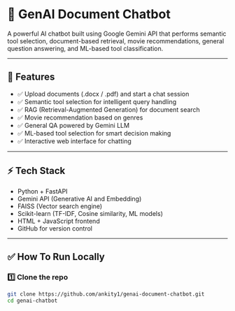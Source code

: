 # 📄 GenAI Document Chatbot

A powerful AI chatbot built using Google Gemini API that performs semantic tool selection, document-based retrieval, movie recommendations, general question answering, and ML-based tool classification.

---

## 🚀 Features

- ✅ Upload documents (.docx / .pdf) and start a chat session
- ✅ Semantic tool selection for intelligent query handling
- ✅ RAG (Retrieval-Augmented Generation) for document search
- ✅ Movie recommendation based on genres
- ✅ General QA powered by Gemini LLM
- ✅ ML-based tool selection for smart decision making
- ✅ Interactive web interface for chatting

---

## ⚡ Tech Stack

- Python + FastAPI
- Gemini API (Generative AI and Embedding)
- FAISS (Vector search engine)
- Scikit-learn (TF-IDF, Cosine similarity, ML models)
- HTML + JavaScript frontend
- GitHub for version control

---

## ✅ How To Run Locally

### 1️⃣ Clone the repo

```bash
git clone https://github.com/ankity1/genai-document-chatbot.git
cd genai-chatbot
